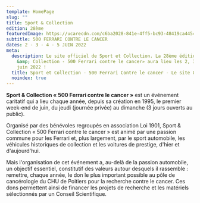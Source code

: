 ```yaml
---
template: HomePage
slug: ""
title: Sport & Collection
edition: 28ème
featuredImage: https://ucarecdn.com/c6ba2028-841e-4ff5-bc93-48419ca44545/
subtitle: 500 FERRARI CONTRE LE CANCER
dates: 2 - 3 - 4 - 5 JUIN 2022
meta:
  description: Le site officiel de Sport et Collection. La 28ème édition de «Sport
    &amp; Collection - 500 Ferrari contre le cancer» aura lieu les 2, 3, 4 et 5
    juin 2022 !
  title: Sport et Collection - 500 Ferrari Contre le cancer - Le site Officiel
  noindex: true
---
```

**Sport & Collection « 500 Ferrari contre le cancer »** est un événement caritatif qui a lieu chaque année, depuis sa création en 1995, le premier week‐end de juin, du jeudi (journée privée) au dimanche (3 jours ouverts au public).

Organisé par des bénévoles regroupés en association Loi 1901, Sport & Collection « 500 Ferrari contre le cancer » est animé par une passion commune pour les Ferrari et, plus largement, par le sport automobile, les véhicules historiques de collection et les voitures de prestige, d'hier et d'aujourd'hui.

Mais l'organisation de cet événement a, au-delà de la passion automobile, un objectif essentiel, constitutif des valeurs autour desquels il rassemble : remettre, chaque année, le don le plus important possible au pôle de cancérologie du CHU de Poitiers pour la recherche contre le cancer. Ces dons permettent ainsi de financer les projets de recherche et les matériels sélectionnés par un Conseil Scientifique.
